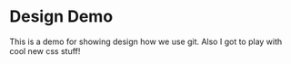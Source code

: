 # Design Demo
This is a demo for showing design how we use git.
Also I got to play with cool new css stuff!